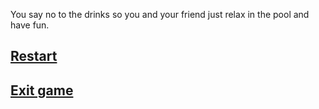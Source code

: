 You say no to the drinks so you and your friend just relax in the pool and have fun.
## [Restart](../vacation.md)
## [Exit game](../..)